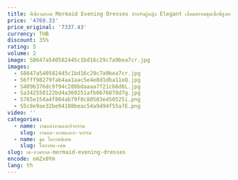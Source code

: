 ```yaml
---
title: สีเขียวมรกต Mermaid Evening Dresses สําหรับผู้หญิง Elegant เลื่อมพรหมชุดเซ็กซี่สูงอย่างเป็นทางการ Gowns robes de ค็อกเทล
price: '4769.33'
price_original: '7337.43'
currency: THB
discount: 35%
rating: 5
volume: 2
image: S8647a540582445c1bd16c29c7a9bea7cr.jpg
images:
  - S8647a540582445c1bd16c29c7a9bea7cr.jpg
  - S6fff98279fab4aa1aac5e4e8d1dba11eQ.jpg
  - S409b376dc9f94c288bdaaaa7f21cb6d6L.jpg
  - Sa342550122bd4a369251afb0676878d7g.jpg
  - S765e154a4f804ab79f0c80503e450525i.png
  - S5c8e9ae32be94108beac54a9d94f55a7E.png
video: ''
categories:
  - name: งานแต่งงานและกิจกรรม
    slug: งานแต-งงานและก-จกรรม
  - name: ชุด โอกาสพิเศษ
    slug: โอกาสพ-เศษ
slug: เข-ยวมรกต-mermaid-evening-dresses
encode: omZx0Ym
lang: th
---
```

  